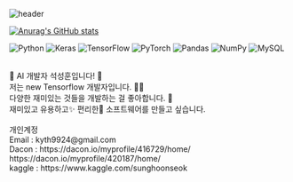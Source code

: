 ![header](https://capsule-render.vercel.app/api?type=slice&color=auto&height=300&section=header&text=Sunghoon%20Seok&fontSize=90)

[![Anurag's GitHub stats](https://github-readme-stats.vercel.app/api?username=SunghoonSeok)](https://github.com/anuraghazra/github-readme-stats)

<img alt="Python" src="https://img.shields.io/badge/python-%2314354C.svg?&style=for-the-badge&logo=python&logoColor=white"/> <img alt="Keras" src="https://img.shields.io/badge/Keras-%23D00000.svg?&style=for-the-badge&logo=Keras&logoColor=white"/>	<img alt="TensorFlow" src="https://img.shields.io/badge/TensorFlow-%23FF6F00.svg?&style=for-the-badge&logo=TensorFlow&logoColor=white" /> <img alt="PyTorch" src="https://img.shields.io/badge/PyTorch-%23EE4C2C.svg?&style=for-the-badge&logo=PyTorch&logoColor=white" />	<img alt="Pandas" src="https://img.shields.io/badge/pandas-%23150458.svg?&style=for-the-badge&logo=pandas&logoColor=white" /> <img alt="NumPy" src="https://img.shields.io/badge/numpy-%23013243.svg?&style=for-the-badge&logo=numpy&logoColor=white" />
<img alt="MySQL" src="https://img.shields.io/badge/mysql-%2300f.svg?&style=for-the-badge&logo=mysql&logoColor=white"/>
<p>
  </em>
  <br>
  👋 AI 개발자 석성훈입니다! 👋 <br>
  저는 new Tensorflow 개발자입니다. 👨‍💻 <br>
  다양한 재미있는 것들을 개발하는 걸 좋아합니다. 🎁 <br>
  재미있고 유용하고✨ 편리한🎉 소프트웨어를 만들고 싶습니다. <br>
  <br>
  개인계정 <br>
  Email : kyth9924@gmail.com <br>
  Dacon : https://dacon.io/myprofile/416729/home/  https://dacon.io/myprofile/420187/home/ <br>
  kaggle : https://www.kaggle.com/sunghoonseok <br>
